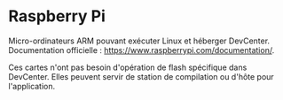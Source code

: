 # Raspberry Pi

Micro-ordinateurs ARM pouvant exécuter Linux et héberger DevCenter.
Documentation officielle : <https://www.raspberrypi.com/documentation/>.

Ces cartes n'ont pas besoin d'opération de flash spécifique dans DevCenter.
Elles peuvent servir de station de compilation ou d'hôte pour l'application.
